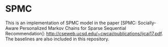 # SPMC
This is an implementation of SPMC model in the paper [SPMC: Socially-Aware Personalized Markov Chains for Sparse Sequential Recommendation]: http://cseweb.ucsd.edu/~cwcai/publications/ijcai17.pdf. The baselines are also included in this repository.
